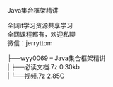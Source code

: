 Java集合框架精讲

全网it学习资源共享学习<br>全网课程都有，欢迎私聊<br>微信：jerryttom<br>

├──wyy0069 – Java集合框架精讲<br> | ├──必读文档.7z 0.30kb<br> | └──视频.7z 2.85G